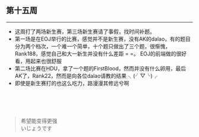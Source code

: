 ## 第十五周
--- 
- 这周打了两场新生赛，第三场新生赛请了事假，找时间补题。
- 第一场是在EOJ举行的比赛，感觉并不是新生赛，没有AK的dalao，有的题目分为两个档次，一个难一个简单，十个题只做出了三个题，很惭愧，Rank188，感觉自己和大一新生并没有什么差距 = =。 EOJ的前端做的很好看，用起来也很舒服
- 第二场比赛在HDU，拿了一个题的FirstBlood，然而并没有什么卵用，最后AK了，Rank22，然而是向各位dalao请教的结果 ╮(╯▽╰)╭
- 即使是新生赛打的也这么吃力，路漫漫其修远兮啊
<br><br><br><br><br>
> 希望能变得更强<br>
> いじょうです
